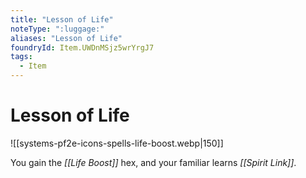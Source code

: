 ```yaml
---
title: "Lesson of Life"
noteType: ":luggage:"
aliases: "Lesson of Life"
foundryId: Item.UWDnMSjz5wrYrgJ7
tags:
  - Item
---
```


# Lesson of Life
![[systems-pf2e-icons-spells-life-boost.webp|150]]

You gain the _[[Life Boost]]_ hex, and your familiar learns _[[Spirit Link]]_.
